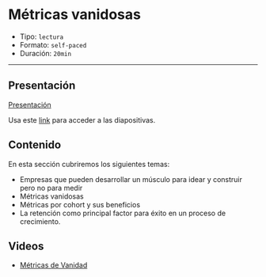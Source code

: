 # Métricas vanidosas

* Tipo: `lectura`
* Formato: `self-paced`
* Duración: `20min`

***

## Presentación

[Presentación](https://docs.google.com/presentation/d/e/2PACX-1vSasJZ5NXAQJdHuvpjjdlSb_c94xLJwk812L4WCwspeV_IQDX_fUdEveXxpsCEL4aOJGOZsNIADHgMA/pub?start=false&loop=false&delayms=3000)

Usa este [link](https://docs.google.com/presentation/d/1ZYSGn2sNCxq2HhcAYOQhnxHsP8sIN-Pc_lYjGyYzsEk/edit#slide=id.g388f398c42_0_173)
para acceder a las diapositivas.

## Contenido

En esta sección cubriremos los siguientes temas:

* Empresas que pueden desarrollar un músculo para idear y construir pero no
  para medir
* Métricas vanidosas
* Métricas por cohort y sus beneficios
* La retención como principal factor para éxito en un proceso de crecimiento.

## Videos

* [Métricas de Vanidad](https://www.useloom.com/share/93c7745cdd1f4120bf1430696208960b)
